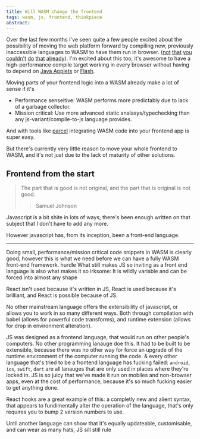 ```yaml
---
title: Will WASM change the frontend
tags: wasm, js, frontend, thinkpiece
abstract:
---
```


Over the last few months I've seen quite a few people excited about the possibility of moving the web platform forward by compiling new, previously inaccessible languages to WASM to have them run in browser. ([not][asmjs] [that][coffeescript] [you][dart] [couldn't][elm] [do][emscripten] [that][reasonml] [already][scala]). I'm excited about this too, it's awesome to have a high-performance compile target working in every browser without having to depend on [Java Applets][applet] or [Flash][flash].

Moving parts of your frontend logic into a WASM already make a lot of sense if it's

- Performance senseitive: WASM performs more predictably due to lack of a garbage collector.
- Mission critical: Use more advanced static analasys/typechecking than any js-variant/compile-to-js language provides.

And with tools like [parcel][parcel-wasm] integrating WASM code into your frontend app is super easy.

But there's currently very little reason to move your whole frontend to WASM, and it's not just due to the lack of maturity of other solutions.

## Frontend from the start

> The part that is good is not original, and the part that is original is not good.
>
> > Samuel Johnson

Javascript is a bit shite in lots of ways; there's been enough written on that subject that I don't have to add any more.

However javascript has, from its inception, been a front-end language.

---

Doing small, performance/mission critical code snippets in WASM is clearly good, however this is what we need before we can have a fully WASM front-end framework.
hurdle What still makes JS so inviting as a front end language is also what makes it so irksome: It is wildly variable and can be forced into almost any shape

React isn't used because it's written in JS, React is used because it's brilliant, and React is possible because of JS.

No other mainstream language offers the extensibility of javascript, or allows you to work in so many different ways. Both through compilation with babel (allows for powerful code transforms), and runtime extension (allows for drop in environment alteration).

JS was designed as a frontend language, that would run on other people's computers. No other programming lanauge doe this. It had to be built to be extensible, because there was no other way for force an upgrade of the runtime environment of the computer running the code. & every other language that's tried to be a frontend language has fucking failed: `android`, `ios`, `swift`, `dart` are all lanauges that are only used in places where they're locked in. JS is so juicy that we've made it run on mobiles and non-browser apps, even at the cost of performance, because it's so much fucking easier to get anything done.

React hooks are a great example of this: a completly new and alient syntax, that appears to fundimentally alter the operation of the language, that's only requires you to bump 2 version numbers to use.

Until another language can show that it's equally updateable, customisable, and can wear as many hats, JS sill still rule

[applet]: https://en.wikipedia.org/wiki/Java_applet
[asmjs]: http://asmjs.org/A
[coffeescript]: https://coffeescript.org/
[dart]: https://www.dartlang.org/
[elm]: https://elm-lang.org/
[emscripten]: http://kripken.github.io/emscripten-site/
[flash]: https://www.adobe.com/uk/products/flashplayer.html<Paste>
[reasonml]: https://reasonml.github.io/
[rsx]: https://github.com/victorporof/rsx
[scala]: https://www.scala-lang.org/
[wasm]: https://webassembly.org/
[yew]: https://github.com/DenisKolodin/yew
[parcel-wasm]: https://parceljs.org/webAssembly.html
